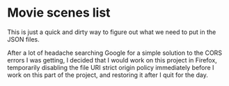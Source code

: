 # Movie scenes list

This is just a quick and dirty way to figure out what we need to put in the JSON 
files.

After a lot of headache searching Google for a simple solution to the CORS 
errors I was getting, I decided that I would work on this project in Firefox, 
temporarily disabling the file URI strict origin policy immediately before I 
work on this part of the project, and restoring it after I quit for the day.
